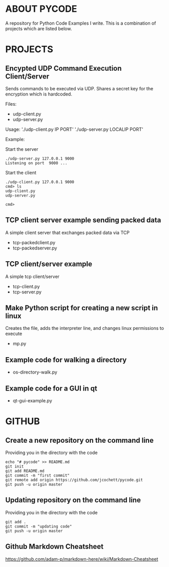 # ABOUT PYCODE
A repository for Python Code Examples I write.  This is a combination of projects which are listed below.  

# PROJECTS

## Encypted UDP Command Execution Client/Server
Sends commands to be executed via UDP.  Shares a secret key for the encryption which is hardcoded. 

Files:
- udp-client.py
- udp-server.py

Usage: 
'./udp-client.py IP PORT'
'./udp-server.py LOCALIP PORT'

Example:

Start the server
```
./udp-server.py 127.0.0.1 9000
Listening on port  9000 ... 

``` 

Start the client
``` 
./udp-client.py 127.0.0.1 9000
cmd> ls
udp-client.py
udp-server.py

cmd>       
``` 

## TCP client server example sending packed data
A simple client server that exchanges packed data via TCP
- tcp-packedclient.py
- tcp-packedserver.py

## TCP client/server example
A simple tcp client/server
- tcp-client.py
- tcp-server.py

## Make Python script for creating a new script in linux
Creates the file, adds the interpreter line, and changes linux permissions to execute
- mp.py

## Example code for walking a directory
- os-directory-walk.py

## Example code for a GUI in qt
- qt-gui-example.py

# GITHUB

## Create a new repository on the command line
Providing you in the directory with the code
```
echo "# pycode" >> README.md
git init
git add README.md
git commit -m "first commit"
git remote add origin https://github.com/jcochett/pycode.git
git push -u origin master
```

## Updating repository on the command line
Providing you in the directory with the code
```
git add .
git commit -m "updating code"
git push -u origin master
```

## Github Markdown Cheatsheet
https://github.com/adam-p/markdown-here/wiki/Markdown-Cheatsheet

